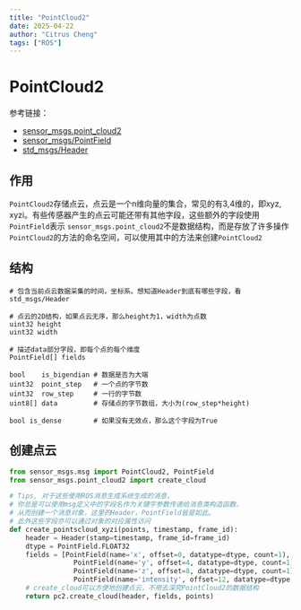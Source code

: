 ```yaml
---
title: "PointCloud2"
date: 2025-04-22
author: "Citrus Cheng"
tags: ["ROS"]
---
```


# PointCloud2

参考链接：

* [sensor_msgs.point_cloud2](https://docs.ros.org/en/noetic/api/sensor_msgs/html/namespacesensor__msgs_1_1point__cloud2.html)
* [sensor_msgs/PointField](https://docs.ros.org/en/noetic/api/sensor_msgs/html/msg/PointField.html)
* [std_msgs/Header](https://docs.ros.org/en/noetic/api/std_msgs/html/msg/Header.html)
## 作用

`PointCloud2`存储点云，点云是一个n维向量的集合，常见的有3,4维的，即xyz, xyzi。有些传感器产生的点云可能还带有其他字段，这些额外的字段使用`PointField`表示
`sensor_msgs.point_cloud2`不是数据结构，而是存放了许多操作`PointCloud2`的方法的命名空间，可以使用其中的方法来创建`PointCloud2`

## 结构

```
# 包含当前点云数据采集的时间，坐标系。想知道Header到底有哪些字段，看std_msgs/Header

# 点云的2D结构，如果点云无序，那么height为1，width为点数
uint32 height
uint32 width

# 描述data部分字段，即每个点的每个维度
PointField[] fields

bool    is_bigendian # 数据是否为大端
uint32  point_step   # 一个点的字节数
uint32  row_step     # 一行的字节数
uint8[] data         # 存储点的字节数组，大小为(row_step*height)

bool is_dense        # 如果没有无效点，那么这个字段为True
```

## 创建点云

```python
from sensor_msgs.msg import PointCloud2, PointField
from sensor_msgs.point_cloud2 import create_cloud

# Tips, 对于这些使用ROS消息生成系统生成的消息，
# 你总是可以使用msg定义中的字段名作为关键字参数传递给消息类构造函数，
# 从而创建一个消息对象，这里的Header，PointField皆是如此。
# 此外这些字段亦可以通过对象的对应属性访问
def create_pointscloud_xyzi(points, timestamp, frame_id):
    header = Header(stamp=timestamp, frame_id=frame_id)
    dtype = PointField.FLOAT32
    fields = [PointField(name='x', offset=0, datatype=dtype, count=1),
                PointField(name='y', offset=4, datatype=dtype, count=1),
                PointField(name='z', offset=8, datatype=dtype, count=1),
                PointField(name='intensity', offset=12, datatype=dtype, count=1),]
    # create_cloud可以方便地创建点云，不用去深究PointCloud2的数据结构
    return pc2.create_cloud(header, fields, points)
```

